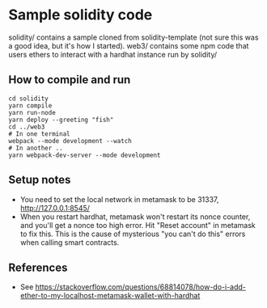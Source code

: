 # Sample solidity code

solidity/ contains a sample cloned from solidity-template (not sure this was a good idea, but it's how I started).
web3/ contains some npm code that users ethers to interact with a hardhat instance run by solidity/

## How to compile and run

```
cd solidity
yarn compile
yarn run-node
yarn deploy --greeting "fish"
cd ../web3
# In one terminal
webpack --mode development --watch
# In another ..
yarn webpack-dev-server --mode development
```

## Setup notes

- You need to set the local network in metamask to be 31337, http://127.0.0.1:8545/
 - When you restart hardhat, metamask won't restart its nonce counter, and you'll get a nonce too high error.
   Hit "Reset account" in metamask to fix this.
   This is the cause of mysterious "you can't do this" errors when calling smart contracts.

## References

- See
 https://stackoverflow.com/questions/68814078/how-do-i-add-ether-to-my-localhost-metamask-wallet-with-hardhat
 

